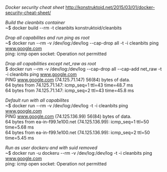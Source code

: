 *Docker security cheat sheet*
http://konstruktoid.net/2015/03/01/docker-security-cheat-sheet/     
	
*Build the _cleanbits_ container*    
~$ docker build --rm -t cleanbits konstruktoid/cleanbits 
     
*Drop all capabilites and run ping as root*    
~$ docker run --rm -v /dev/log:/dev/log --cap-drop all -t -i cleanbits ping www.google.com    
ping: icmp open socket: Operation not permitted    
     
*Drop all capabilities except net_raw as root*     
$ docker run --rm -v /dev/log:/dev/log --cap-drop all --cap-add net_raw -t -i cleanbits ping www.google.com    
PING www.google.com (74.125.71.147) 56(84) bytes of data.    
64 bytes from 74.125.71.147: icmp_seq=1 ttl=43 time=48.7 ms    
64 bytes from 74.125.71.147: icmp_seq=2 ttl=43 time=45.8 ms    
     
*Default run with all capabilites*        
~$ docker run --rm -v /dev/log:/dev/log -t -i cleanbits ping www.google.com    
PING www.google.com (74.125.136.99) 56(84) bytes of data.    
64 bytes from ea-in-f99.1e100.net (74.125.136.99): icmp_seq=1 ttl=50 time=5.68 ms    
64 bytes from ea-in-f99.1e100.net (74.125.136.99): icmp_seq=2 ttl=50 time=5.45 ms    
     
*Run as user dockeru and with suid removed*     
~$ docker run -u dockeru --rm -v /dev/log:/dev/log -t -i cleanbits ping www.google.com    
ping: icmp open socket: Operation not permitted    